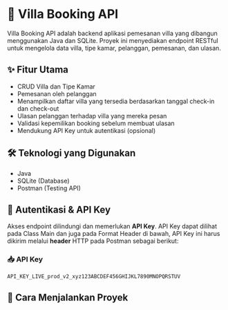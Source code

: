 # 🏡 Villa Booking API

Villa Booking API adalah backend aplikasi pemesanan villa yang dibangun menggunakan Java dan SQLite. Proyek ini menyediakan endpoint RESTful untuk mengelola data villa, tipe kamar, pelanggan, pemesanan, dan ulasan.

## ✨ Fitur Utama

- CRUD Villa dan Tipe Kamar
- Pemesanan oleh pelanggan
- Menampilkan daftar villa yang tersedia berdasarkan tanggal check-in dan check-out
- Ulasan pelanggan terhadap villa yang mereka pesan
- Validasi kepemilikan booking sebelum membuat ulasan
- Mendukung API Key untuk autentikasi (opsional)

## 🛠 Teknologi yang Digunakan

- Java
- SQLite (Database)
- Postman (Testing API)



## 🔐 Autentikasi & API Key

Akses endpoint dilindungi dan memerlukan **API Key**. API Key dapat dilihat pada Class Main dan juga pada Format Header di bawah, API Key ini harus dikirim melalui **header** HTTP pada Postman sebagai berikut:

### 📥 API Key

```http
API_KEY_LIVE_prod_v2_xyz123ABCDEF456GHIJKL7890MNOPQRSTUV
```

## 🚀 Cara Menjalankan Proyek